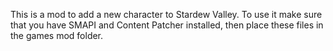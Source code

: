 This is a mod to add a new character to Stardew Valley. To use it make sure that you have SMAPI and Content Patcher installed, then place these files in the games mod folder.
